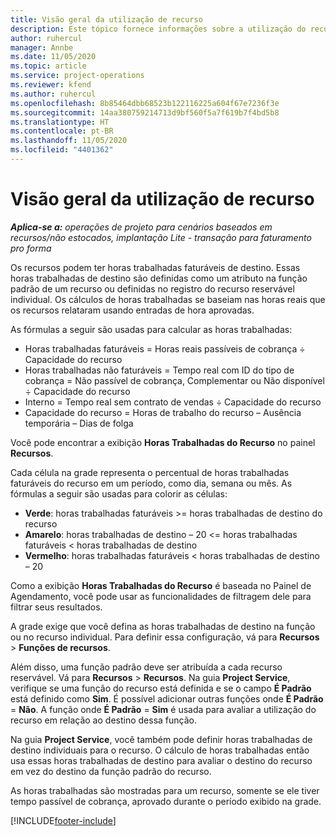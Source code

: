 ```yaml
---
title: Visão geral da utilização de recurso
description: Este tópico fornece informações sobre a utilização do recurso no Project Operations.
author: ruhercul
manager: Annbe
ms.date: 11/05/2020
ms.topic: article
ms.service: project-operations
ms.reviewer: kfend
ms.author: ruhercul
ms.openlocfilehash: 8b85464dbb68523b122116225a604f67e7236f3e
ms.sourcegitcommit: 14aa380759214713d9bf560f5a7f619b7f4bd5b8
ms.translationtype: HT
ms.contentlocale: pt-BR
ms.lasthandoff: 11/05/2020
ms.locfileid: "4401362"
---
```

# <a name="resource-utilization-overview"></a>Visão geral da utilização de recurso

_**Aplica-se a:** operações de projeto para cenários baseados em recursos/não estocados, implantação Lite - transação para faturamento pro forma_

Os recursos podem ter horas trabalhadas faturáveis de destino. Essas horas trabalhadas de destino são definidas como um atributo na função padrão de um recurso ou definidas no registro do recurso reservável individual. Os cálculos de horas trabalhadas se baseiam nas horas reais que os recursos relataram usando entradas de hora aprovadas.

As fórmulas a seguir são usadas para calcular as horas trabalhadas:

  - Horas trabalhadas faturáveis = Horas reais passíveis de cobrança ÷ Capacidade do recurso
  - Horas trabalhadas não faturáveis = Tempo real com ID do tipo de cobrança = Não passível de cobrança, Complementar ou Não disponível ÷ Capacidade do recurso
  - Interno = Tempo real sem contrato de vendas ÷ Capacidade do recurso
  - Capacidade do recurso = Horas de trabalho do recurso – Ausência temporária – Dias de folga

Você pode encontrar a exibição **Horas Trabalhadas do Recurso** no painel **Recursos**.

Cada célula na grade representa o percentual de horas trabalhadas faturáveis do recurso em um período, como dia, semana ou mês. As fórmulas a seguir são usadas para colorir as células:

  - **Verde**: horas trabalhadas faturáveis >= horas trabalhadas de destino do recurso
  - **Amarelo**: horas trabalhadas de destino – 20 <= horas trabalhadas faturáveis < horas trabalhadas de destino
  - **Vermelho**: horas trabalhadas faturáveis < horas trabalhadas de destino – 20

Como a exibição **Horas Trabalhadas do Recurso** é baseada no Painel de Agendamento, você pode usar as funcionalidades de filtragem dele para filtrar seus resultados.

A grade exige que você defina as horas trabalhadas de destino na função ou no recurso individual. Para definir essa configuração, vá para **Recursos** > **Funções de recursos**.

Além disso, uma função padrão deve ser atribuída a cada recurso reservável. Vá para **Recursos** > **Recursos**. Na guia **Project Service**, verifique se uma função do recurso está definida e se o campo **É Padrão** está definido como **Sim**. É possível adicionar outras funções onde **É Padrão** = **Não**. A função onde **É Padrão** = **Sim** é usada para avaliar a utilização do recurso em relação ao destino dessa função.

Na guia **Project Service**, você também pode definir horas trabalhadas de destino individuais para o recurso. O cálculo de horas trabalhadas então usa essas horas trabalhadas de destino para avaliar o destino do recurso em vez do destino da função padrão do recurso.

As horas trabalhadas são mostradas para um recurso, somente se ele tiver tempo passível de cobrança, aprovado durante o período exibido na grade.


[!INCLUDE[footer-include](../includes/footer-banner.md)]